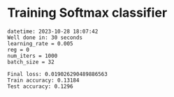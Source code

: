 # Training Softmax classifier  
    datetime: 2023-10-28 18:07:42  
    Well done in: 30 seconds  
    learning_rate = 0.005  
    reg = 0  
    num_iters = 1000  
    batch_size = 32  

    Final loss: 0.019026290489886563   
    Train accuracy: 0.13184   
    Test accuracy: 0.1296  
    
